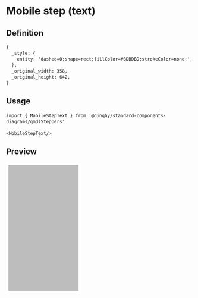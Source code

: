 # Mobile step (text)

## Definition

```
{
  _style: { 
    entity: 'dashed=0;shape=rect;fillColor=#BDBDBD;strokeColor=none;',
  },
  _original_width: 358,
  _original_height: 642,
}
```

## Usage

```
import { MobileStepText } from '@dinghy/standard-components-diagrams/gmdlSteppers'

<MobileStepText/>
```

## Preview

<img src="./mobile-step-text.png" width="200"/>
